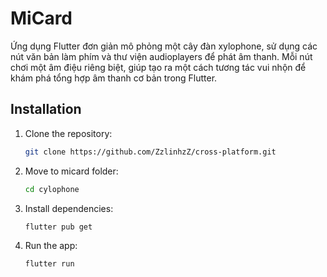 # MiCard

Ứng dụng Flutter đơn giản mô phỏng một cây đàn xylophone, sử dụng các nút văn bản làm phím và thư viện audioplayers để phát âm thanh. Mỗi nút chơi một âm điệu riêng biệt, giúp tạo ra một cách tương tác vui nhộn để khám phá tổng hợp âm thanh cơ bản trong Flutter.

## Installation

1. Clone the repository:
   ```sh
   git clone https://github.com/ZzlinhzZ/cross-platform.git

2. Move to micard folder:
   ```sh
   cd cylophone
3. Install dependencies:
   ```sh
   flutter pub get
4. Run the app:
   ```sh
   flutter run



